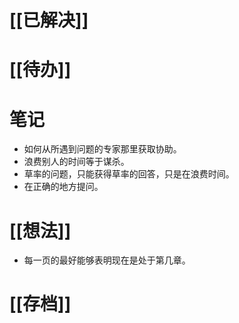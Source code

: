 # [[已解决]]

# [[待办]]

# 笔记
- 如何从所遇到问题的专家那里获取协助。
- 浪费别人的时间等于谋杀。
- 草率的问题，只能获得草率的回答，只是在浪费时间。
- 在正确的地方提问。
# [[想法]]
- 每一页的最好能够表明现在是处于第几章。

# [[存档]]